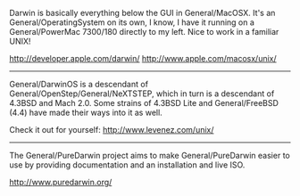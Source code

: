 

Darwin is basically everything below the GUI in General/MacOSX. It's an General/OperatingSystem on its own, I know, I have it running on a General/PowerMac 7300/180 directly to my left. Nice to work in a familiar UNIX!

http://developer.apple.com/darwin/
http://www.apple.com/macosx/unix/

----

General/DarwinOS is a descendant of General/OpenStep/General/NeXTSTEP, which in turn is a descendant of 4.3BSD and Mach 2.0. Some strains of 4.3BSD Lite and General/FreeBSD (4.4) have made their ways into it as well.

Check it out for yourself: http://www.levenez.com/unix/

----

The General/PureDarwin project aims to make General/PureDarwin easier to use by providing documentation and an installation  and live ISO.

http://www.puredarwin.org/